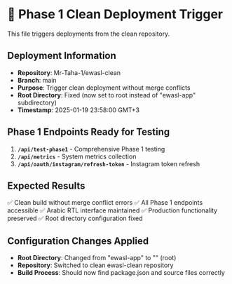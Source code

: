 # 🚀 Phase 1 Clean Deployment Trigger

This file triggers deployments from the clean repository.

## Deployment Information

- **Repository**: Mr-Taha-1/ewasl-clean
- **Branch**: main
- **Purpose**: Trigger clean deployment without merge conflicts
- **Root Directory**: Fixed (now set to root instead of "ewasl-app" subdirectory)
- **Timestamp**: 2025-01-19 23:58:00 GMT+3

## Phase 1 Endpoints Ready for Testing

1. **`/api/test-phase1`** - Comprehensive Phase 1 testing
2. **`/api/metrics`** - System metrics collection
3. **`/api/oauth/instagram/refresh-token`** - Instagram token refresh

## Expected Results

✅ Clean build without merge conflict errors
✅ All Phase 1 endpoints accessible
✅ Arabic RTL interface maintained
✅ Production functionality preserved
✅ Root directory configuration fixed

## Configuration Changes Applied

- **Root Directory**: Changed from "ewasl-app" to "" (root)
- **Repository**: Switched to clean ewasl-clean repository
- **Build Process**: Should now find package.json and source files correctly